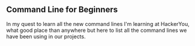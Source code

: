 Command Line for Beginners
--------------------------

In my quest to learn all the new command lines I'm learning at HackerYou, what good place than anywhere but here to list all the command lines we have been using in our projects.


